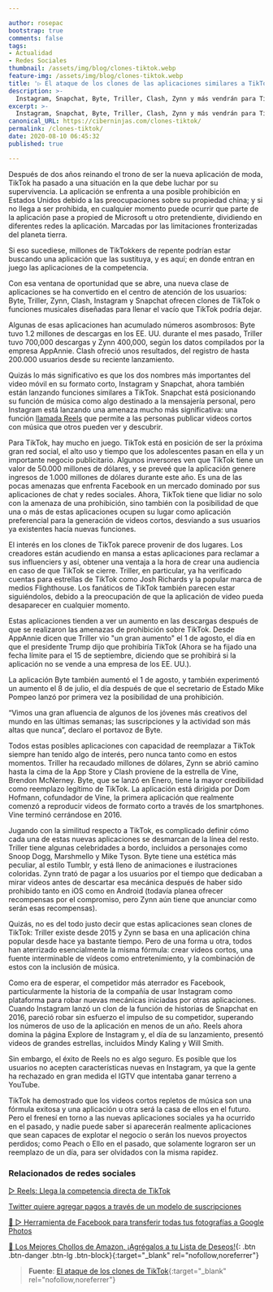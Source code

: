 ```yaml
---

author: rosepac
bootstrap: true
comments: false
tags:
- Actualidad
- Redes Sociales
thumbnail: /assets/img/blog/clones-tiktok.webp
feature-img: /assets/img/blog/clones-tiktok.webp
title: '▷ El ataque de los clones de las aplicaciones similares a TikTok'
description: >-
  Instagram, Snapchat, Byte, Triller, Clash, Zynn y más vendrán para TikTok, ya que la aplicación enfrenta una prohibición en los Estados Unidos por parte del presidente Trump.
excerpt: >-
  Instagram, Snapchat, Byte, Triller, Clash, Zynn y más vendrán para TikTok, ya que la aplicación enfrenta una prohibición en los Estados Unidos por parte del presidente Trump.
canonical_URL: https://ciberninjas.com/clones-tiktok/
permalink: /clones-tiktok/
date: 2020-08-10 06:45:32
published: true

---
```


Después de dos años reinando el trono de ser la nueva aplicación de moda, TikTok ha pasado a una situación en la que debe luchar por su supervivencia. La aplicación se enfrenta a una posible prohibición en Estados Unidos debido a las preocupaciones sobre su propiedad china; y si no llega a ser prohibida, en cualquier momento puede ocurrir que parte de la aplicación pase a propied de Microsoft u otro pretendiente, dividiendo en diferentes redes la aplicación. Marcadas por las limitaciones fronterizadas del planeta tierra.

Si eso sucediese, millones de TikTokkers de repente podrían estar buscando una aplicación que las sustituya, y es aquí; en donde entran en juego las aplicaciones de la competencia.

Con esa ventana de oportunidad que se abre, una nueva clase de aplicaciones se ha convertido en el centro de atención de los usuarios: Byte, Triller, Zynn, Clash, Instagram y Snapchat ofrecen clones de TikTok o funciones musicales diseñadas para llenar el vacío que TikTok podría dejar.

Algunas de esas aplicaciones han acumulado números asombrosos: Byte tuvo 1.2 millones de descargas en los EE. UU. durante el mes pasado, Triller tuvo 700,000 descargas y Zynn 400,000, según los datos compilados por la empresa AppAnnie. Clash ofreció unos resultados, del registro de hasta 200.000 usuarios desde su reciente lanzamiento.

Quizás lo más significativo es que los dos nombres más importantes del video móvil en su formato corto, Instagram y Snapchat, ahora también están lanzando funciones similares a TikTok. Snapchat está posicionando su función de música como algo destinado a la mensajería personal, pero Instagram está lanzando una amenaza mucho más significativa: una función [llamada Reels](https://ciberninjas.com/reels-instagram/) que permite a las personas publicar videos cortos con música que otros pueden ver y descubrir.

Para TikTok, hay mucho en juego. TikTok está en posición de ser la próxima gran red social, el alto uso y tiempo que los adolescentes pasan en ella y un importante negocio publicitario. Algunos inversores ven que TikTok tiene un valor de 50.000 millones de dólares, y se preveé que la aplicación genere ingresos de 1.000 millones de dólares durante este año. Es una de las pocas amenazas que enfrenta Facebook en un mercado dominado por sus aplicaciones de chat y redes sociales. Ahora, TikTok tiene que lidiar no solo con la amenaza de una prohibición, sino también con la posibilidad de que una o más de estas aplicaciones ocupen su lugar como aplicación preferencial para la generación de videos cortos, desviando a sus usuarios ya existentes hacía nuevas funciones.

El interés en los clones de TikTok parece provenir de dos lugares. Los creadores están acudiendo en mansa a estas aplicaciones para reclamar a sus influenciers y así, obtener una ventaja a la hora de crear una audiencia en caso de que TikTok se cierre. Triller, en particular, ya ha verificado cuentas para estrellas de TikTok como Josh Richards y la popular marca de medios Flighthouse. Los fanáticos de TikTok también parecen estar siguiéndolos, debido a la preocupación de que la aplicación de video pueda desaparecer en cualquier momento.

Estas aplicaciones tienden a ver un aumento en las descargas después de que se realizaron las amenazas de prohibición sobre TikTok. Desde AppAnnie dicen que Triller vio "un gran aumento" el 1 de agosto, el día en que el presidente Trump dijo que prohibiría TikTok (Ahora se ha fijado una fecha límite para el 15 de septiembre, diciendo que se prohibirá si la aplicación no se vende a una empresa de los EE. UU.).

La aplicación Byte también aumentó el 1 de agosto, y también experimentó un aumento el 8 de julio, el día después de que el secretario de Estado Mike Pompeo lanzó por primera vez la posibilidad de una prohibición.

“Vimos una gran afluencia de algunos de los jóvenes más creativos del mundo en las últimas semanas; las suscripciones y la actividad son más altas que nunca”, declaro el portavoz de Byte.

Todos estas posibles aplicaciones con capacidad de reemplazar a TikTok siempre han tenido algo de interés, pero nunca tanto como en estos momentos. Triller ha recaudado millones de dólares, Zynn se abrió camino hasta la cima de la App Store y Clash proviene de la estrella de Vine, Brendon McNerney. Byte, que se lanzó en Enero, tiene la mayor credibilidad como reemplazo legítimo de TikTok. La aplicación está dirigida por Dom Hofmann, cofundador de Vine, la primera aplicación que realmente comenzó a reproducir videos de formato corto a través de los smartphones. Vine terminó cerrándose en 2016.

Jugando con la similitud respecto a TikTok, es complicado definir cómo cada una de estas nuevas aplicaciones se desmarcan de la línea del resto. Triller tiene algunas celebridades a bordo, incluidos a personajes como Snoop Dogg, Marshmello y Mike Tyson. Byte tiene una estética más peculiar, al estilo Tumblr, y está lleno de animaciones e ilustraciones coloridas. Zynn trató de pagar a los usuarios por el tiempo que dedicaban a mirar videos antes de descartar esa mecánica después de haber sido prohibido tanto en iOS como en Android (todavía planea ofrecer recompensas por el compromiso, pero Zynn aún tiene que anunciar como serán esas recompensas).

Quizás, no es del todo justo decir que estas aplicaciones sean clones de TikTok: Triller existe desde 2015 y Zynn se basa en una aplicación china popular desde hace ya bastante tiempo. Pero de una forma u otra, todos han aterrizado esencialmente la misma fórmula: crear videos cortos, una fuente interminable de vídeos como entretenimiento, y la combinación de estos con la inclusión de música.

Como era de esperar, el competidor más aterrador es Facebook, particularmente la historia de la compañía de usar Instagram como plataforma para robar nuevas mecánicas iniciadas por otras aplicaciones. Cuando Instagram lanzó un clon de la función de historias de Snapchat en 2016, pareció robar sin esfuerzo el impulso de su competidor, superando los números de uso de la aplicación en menos de un año. Reels ahora domina la página Explore de Instagram y, el día de su lanzamiento, presentó videos de grandes estrellas, incluidos Mindy Kaling y Will Smith.

Sin embargo, el éxito de Reels no es algo seguro. Es posible que los usuarios no acepten características nuevas en Instagram, ya que la gente ha rechazado en gran medida el IGTV que intentaba ganar terreno a YouTube.

TikTok ha demostrado que los videos cortos repletos de música son una fórmula exitosa y una aplicación u otra será la casa de ellos en el futuro. Pero el frenesí en torno a las nuevas aplicaciones sociales ya ha ocurrido en el pasado, y nadie puede saber si aparecerán realmente aplicaciones que sean capaces de explotar el negocio o serán los nuevos proyectos perdidos; como Peach o Ello en el pasado, que solamente lograron ser un reemplazo de un día, para ser olvidados con la misma rapidez.

### **Relacionados de redes sociales**

[▷ Reels: Llega la competencia directa de TikTok](https://ciberninjas.com/reels-instagram/)

[Twitter quiere agregar pagos a través de un modelo de suscripciones](https://ciberninjas.com/twitter-quiere-agregar-suscripciones/)

[🥇 ▷ Herramienta de Facebook para transferir todas tus fotografías a Google Photos](https://ciberninjas.com/facebook-to-google-fotos/)

[🛒 Los Mejores Chollos de Amazon, ¡Agrégalos a tu Lista de Deseos!](https://www.amazon.es/shop/cibercursos "Los Mejores Chollos de Amazon, Ofertas Flash, Black Monday y Amazon Prime Day"){: .btn .btn-danger .btn-lg .btn-block}{:target="_blank" rel="nofollow,noreferrer"}

> **Fuente**: [El ataque de los clones de TikTok](https://www.theverge.com/21356971/tiktok-alternatives-instagram-reels-byte-triller-zynn-ban){:target="_blank" rel="nofollow,noreferrer"}
